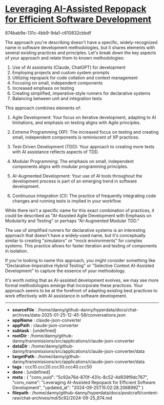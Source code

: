 # [Leveraging AI-Assisted Repopack for Efficient Software Development](https://claude.ai/chat/5c92e76d-870f-431c-8c52-4d939f9dc767)

874bab9e-131c-4bb9-9da1-c610832cbbdf

 The approach you're describing doesn't have a specific, widely-recognized name in software development methodologies, but it shares elements with several existing practices and principles. Let's break down the key aspects of your approach and relate them to known methodologies:

1. Use of AI assistants (Claude, ChatGPT) for development
2. Employing projects and custom system prompts
3. Utilizing repopack for code collation and context management
4. Focusing on small, independent components
5. Increased emphasis on testing
6. Creating simplified, imperative-style runners for declarative systems
7. Balancing between unit and integration tests

This approach combines elements of:

1. Agile Development: Your focus on iterative development, adapting to AI limitations, and emphasis on testing aligns with Agile principles.

2. Extreme Programming (XP): The increased focus on testing and creating small, independent components is reminiscent of XP practices.

3. Test-Driven Development (TDD): Your approach to creating more tests with AI assistance reflects aspects of TDD.

4. Modular Programming: The emphasis on small, independent components aligns with modular programming principles.

5. AI-Augmented Development: Your use of AI tools throughout the development process is part of an emerging trend in software development.

6. Continuous Integration (CI): The practice of frequently integrating code changes and running tests is implied in your workflow.

While there isn't a specific name for this exact combination of practices, it could be described as "AI-Assisted Agile Development with Emphasis on Modularity and Testing" or perhaps "AI-Augmented Modular TDD."

The use of simplified runners for declarative systems is an interesting approach that doesn't have a widely-used name, but it's conceptually similar to creating "simulators" or "mock environments" for complex systems. This practice allows for faster iteration and testing of components in isolation.

If you're looking to name this approach, you might consider something like "Declarative-Imperative Hybrid Testing" or "Selective Context AI-Assisted Development" to capture the essence of your methodology.

It's worth noting that as AI-assisted development evolves, we may see more formal methodologies emerge that incorporate these practices. Your approach seems to be at the forefront of adapting existing best practices to work effectively with AI assistance in software development.

---

* **sourceFile** : /home/danny/github-danny/hyperdata/docs/chat-archives/data-2025-01-25-12-45-58/conversations.json
* **appName** : claude-json-converter
* **appPath** : claude-json-converter
* **subtask** : [undefined]
* **rootDir** : /home/danny/github-danny/transmissions/src/applications/claude-json-converter
* **dataDir** : /home/danny/github-danny/transmissions/src/applications/claude-json-converter/data
* **targetPath** : /home/danny/github-danny/transmissions/src/applications/claude-json-converter/data
* **tags** : ccc10.ccc20.ccc30.ccc40.ccc50
* **done** : [undefined]
* **meta** : {
  "conv_uuid": "5c92e76d-870f-431c-8c52-4d939f9dc767",
  "conv_name": "Leveraging AI-Assisted Repopack for Efficient Software Development",
  "updated_at": "2024-09-25T15:02:28.206899Z"
}
* **filepath** : /home/danny/github-danny/hyperdata/docs/postcraft/content-raw/chat-archives/md/5c92/2024-09-25_874.md
